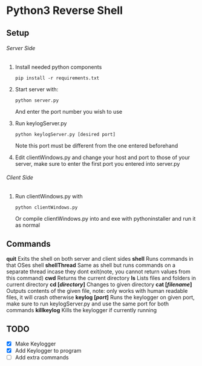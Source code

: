 # Python3 Reverse Shell

## Setup

###### Server Side
1. Install needed python components
	```
	pip install -r requirements.txt
	```

2. Start server with:
	```
	python server.py
	```
	And enter the port number you wish to use

3. Run keylogServer.py
	```
	python keylogServer.py [desired port]
	```
	Note this port must be different from the one entered beforehand

4. Edit clientWindows.py and change your host and port to those of your server, make sure to enter the first port you entered into server.py

###### Client Side
1. Run clientWindows.py with
	```
	python clientWindows.py
	```
	Or compile clientWindows.py into and exe with pythoninstaller and run it as normal

## Commands
**quit**
	Exits the shell on both server and client sides
**shell**
	Runs commands in that OSes shell
**shellThread**
	Same as shell but runs commands on a separate thread incase they dont exit(note, you cannot return values from this command)
**cwd**
	Returns the current directory
**ls**
	Lists files and folders in current directory
**cd [*directory*]**
	Changes to given directory
**cat [*filename*]**
	Outputs contents of the given file, note: only works with human readable files, it will crash otherwise
**keylog [*port*]**
	Runs the keylogger on given port, make sure to run keylogServer.py and use the same port for both commands
**killkeylog**
	Kills the keylogger if currently running

## TODO
 - [X] Make Keylogger
 - [X] Add Keylogger to program
 - [ ] Add extra commands